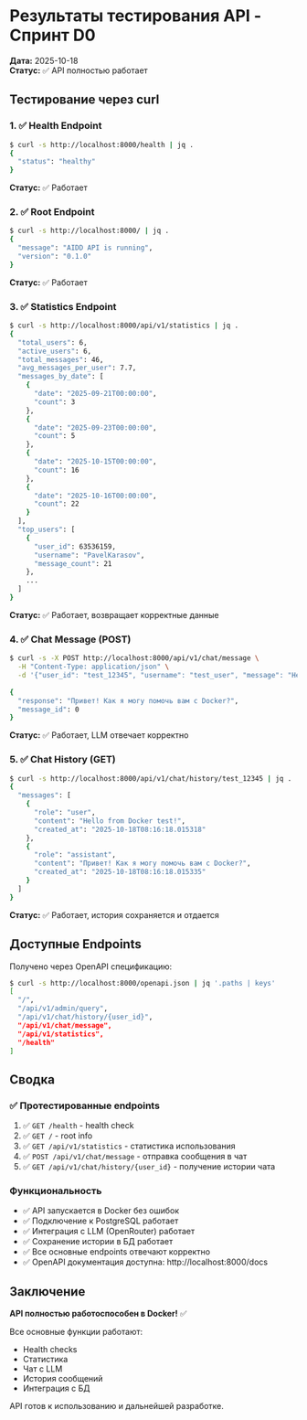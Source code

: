 # Результаты тестирования API - Спринт D0

**Дата:** 2025-10-18  
**Статус:** ✅ API полностью работает

## Тестирование через curl

### 1. ✅ Health Endpoint

```bash
$ curl -s http://localhost:8000/health | jq .
{
  "status": "healthy"
}
```

**Статус:** ✅ Работает

### 2. ✅ Root Endpoint

```bash
$ curl -s http://localhost:8000/ | jq .
{
  "message": "AIDD API is running",
  "version": "0.1.0"
}
```

**Статус:** ✅ Работает

### 3. ✅ Statistics Endpoint

```bash
$ curl -s http://localhost:8000/api/v1/statistics | jq .
{
  "total_users": 6,
  "active_users": 6,
  "total_messages": 46,
  "avg_messages_per_user": 7.7,
  "messages_by_date": [
    {
      "date": "2025-09-21T00:00:00",
      "count": 3
    },
    {
      "date": "2025-09-23T00:00:00",
      "count": 5
    },
    {
      "date": "2025-10-15T00:00:00",
      "count": 16
    },
    {
      "date": "2025-10-16T00:00:00",
      "count": 22
    }
  ],
  "top_users": [
    {
      "user_id": 63536159,
      "username": "PavelKarasov",
      "message_count": 21
    },
    ...
  ]
}
```

**Статус:** ✅ Работает, возвращает корректные данные

### 4. ✅ Chat Message (POST)

```bash
$ curl -s -X POST http://localhost:8000/api/v1/chat/message \
  -H "Content-Type: application/json" \
  -d '{"user_id": "test_12345", "username": "test_user", "message": "Hello from Docker test!"}'
  
{
  "response": "Привет! Как я могу помочь вам с Docker?",
  "message_id": 0
}
```

**Статус:** ✅ Работает, LLM отвечает корректно

### 5. ✅ Chat History (GET)

```bash
$ curl -s http://localhost:8000/api/v1/chat/history/test_12345 | jq .
{
  "messages": [
    {
      "role": "user",
      "content": "Hello from Docker test!",
      "created_at": "2025-10-18T08:16:18.015318"
    },
    {
      "role": "assistant",
      "content": "Привет! Как я могу помочь вам с Docker?",
      "created_at": "2025-10-18T08:16:18.015335"
    }
  ]
}
```

**Статус:** ✅ Работает, история сохраняется и отдается

## Доступные Endpoints

Получено через OpenAPI спецификацию:

```bash
$ curl -s http://localhost:8000/openapi.json | jq '.paths | keys'
[
  "/",
  "/api/v1/admin/query",
  "/api/v1/chat/history/{user_id}",
  "/api/v1/chat/message",
  "/api/v1/statistics",
  "/health"
]
```

## Сводка

### ✅ Протестированные endpoints

1. ✅ `GET /health` - health check
2. ✅ `GET /` - root info
3. ✅ `GET /api/v1/statistics` - статистика использования
4. ✅ `POST /api/v1/chat/message` - отправка сообщения в чат
5. ✅ `GET /api/v1/chat/history/{user_id}` - получение истории чата

### Функциональность

- ✅ API запускается в Docker без ошибок
- ✅ Подключение к PostgreSQL работает
- ✅ Интеграция с LLM (OpenRouter) работает
- ✅ Сохранение истории в БД работает
- ✅ Все основные endpoints отвечают корректно
- ✅ OpenAPI документация доступна: http://localhost:8000/docs

## Заключение

**API полностью работоспособен в Docker!** ✅

Все основные функции работают:
- Health checks
- Статистика
- Чат с LLM
- История сообщений
- Интеграция с БД

API готов к использованию и дальнейшей разработке.

